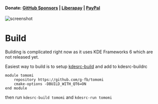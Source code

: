 #### Donate: [GitHub Sponsors](https://github.com/sponsors/g-fb) | [Liberapay](https://liberapay.com/gfb/) | [PayPal](https://paypal.me/georgefloreabanus)
![screenshot](https://i.imgur.com/QGm22ig.jpg)

# Build

Building is complicated right now as it uses KDE Frameworks 6 which are not released yet.

Easiest way to build is to setup [kdesrc-build](https://community.kde.org/Get_Involved/development/Build_software_with_kdesrc-build) and add to kdesrc-buildrc
```
module tomomi
    repository https://github.com/g-fb/tomomi
    cmake-options -DBUILD_WITH_QT6=ON
end module
```
then run `kdesrc-build tomomi` and `kdesrc-run tomomi`
